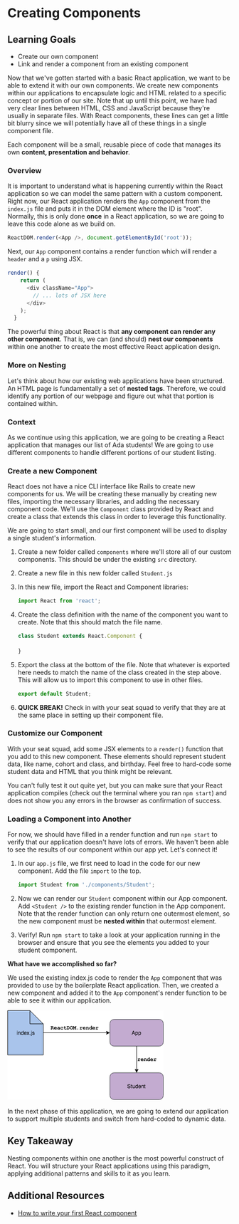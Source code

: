 # Creating Components

## Learning Goals
- Create our own component
- Link and render a component from an existing component

Now that we've gotten started with a basic React application, we want to be able to extend it with our own components. We create new components within our applications to encapsulate logic and HTML related to a specific concept or portion of our site. Note that up until this point, we have had very clear lines between HTML, CSS and JavaScript because they're usually in separate files. With React components, these lines can get a little bit blurry since we will potentially have all of these things in a single component file.

Each component will be a small, reusable piece of code that manages its own **content, presentation and behavior**.

### Overview
It is important to understand what is happening currently within the React application so we can model the same pattern with a custom component. Right now, our React application renders the `App` component from the `index.js` file and puts it in the DOM element where the ID is "root". Normally, this is only done **once** in a React application, so we are going to leave this code alone as we build on.

```javascript
ReactDOM.render(<App />, document.getElementById('root'));
```

Next, our `App` component contains a render function which will render a `header` and a `p` using JSX.

```javascript
render() {
    return (
      <div className="App">
        // ... lots of JSX here
      </div>
    );
  }
```

The powerful thing about React is that **any component can render any other component**. That is, we can (and should) **nest our components** within one another to create the most effective React application design.

### More on Nesting

Let's think about how our existing web applications have been structured. An HTML page is fundamentally a set of **nested tags**. Therefore, we could identify any portion of our webpage and figure out what that portion is contained within.

### Context
As we continue using this application, we are going to be creating a React application that manages our list of Ada students! We are going to use different components to handle different portions of our student listing.

### Create a new Component
React does not have a nice CLI interface like Rails to create new components for us. We will be creating these manually by creating new files, importing the necessary libraries, and adding the necessary component code. We'll use the `Component` class provided by React and create a class that extends this class in order to leverage this functionality.

We are going to start small, and our first component will be used to display a single student's information.

1. Create a new folder called `components` where we'll store all of our custom components. This should be under the existing `src` directory.

1. Create a new file in this new folder called `Student.js`

1. In this new file, import the React and Component libraries:
    ```javascript
    import React from 'react';
    ```

1. Create the class definition with the name of the component you want to create. Note that this should match the file name.
    ```javascript
    class Student extends React.Component {

    }
    ```

1. Export the class at the bottom of the file. Note that whatever is exported here needs to match the name of the class created in the step above. This will allow us to import this component to use in other files.
    ```JavaScript
    export default Student;
    ```

1. **QUICK BREAK!** Check in with your seat squad to verify that they are at the same place in setting up their component file.

### Customize our Component

With your seat squad, add some JSX elements to a `render()` function that you add to this new component. These elements should represent student data, like name, cohort and class, and birthday. Feel free to hard-code some student data and HTML that you think might be relevant.

You can't fully test it out quite yet, but you can make sure that your React application compiles (check out the terminal where you ran `npm start`) and does not show you any errors in the browser as confirmation of success.

### Loading a Component into Another
For now, we should have filled in a render function and run `npm start` to verify that our application doesn't have lots of errors. We haven't been able to see the results of our component within our app yet. Let's connect it!

1. In our `app.js` file, we first need to load in the code for our new component. Add the file `import` to the top.
    ```JavaScript
    import Student from './components/Student';
    ```

1. Now we can render our `Student` component within our App component. Add `<Student />` to the existing render function in the App component. Note that the render function can only return one outermost element, so the new component must be **nested within** that outermost element.

1. Verify! Run `npm start` to take a look at your application running in the browser and ensure that you see the elements you added to your student component.

**What have we accomplished so far?**

We used the existing index.js code to render the `App` component that was provided to use by the boilerplate React application. Then, we created a new component and added it to the `App` component's render function to be able to see it within our application.

![basic component setup](images/basic-components.png)

In the next phase of this application, we are going to extend our application to support multiple students and switch from hard-coded to dynamic data.

## Key Takeaway
Nesting components within one another is the most powerful construct of React. You will structure your React applications using this paradigm, applying additional patterns and skills to it as you learn.

## Additional Resources
- [How to write your first React component](https://medium.freecodecamp.org/how-to-write-your-first-react-js-component-d728d759cabc)
